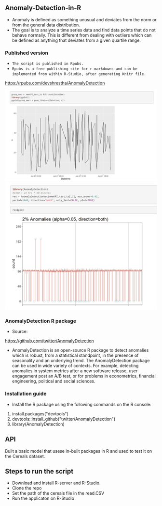## Anomaly-Detection-in-R
- Anomaly is defined as something unusual and deviates from the norm or from the general data distribution. 
- The goal is to analyze a time series data and find data points that do not behave normally. This is different from dealing with outliers which can be defined as anything that deviates from a given quartile range. 

### Published version
- `The script is published in Rpubs.` 
- `Rpubs is a free publishing site for r-markdowns and can be implemented from within R-Studio, after generating Knitr file. `

https://rpubs.com/devshrestha/AnomalyDetection

![ggplot of time-series data](Assets/Anom1.jpg)
![Anomaly visualization of time-series data](Assets/Anom2.jpg)

### AnomalyDetection R package
- Source:  

https://github.com/twitter/AnomalyDetection
- AnomalyDetection is an open-source R package to detect anomalies which is robust, from a statistical standpoint, in the presence of seasonality and an underlying trend. The AnomalyDetection package can be used in wide variety of contexts. For example, detecting anomalies in system metrics after a new software release, user engagement post an A/B test, or for problems in econometrics, financial engineering, political and social sciences.

### Installation guide 
- Install the R package using the following commands on the R console:

1. install.packages("devtools")
2. devtools::install_github("twitter/AnomalyDetection")
3. library(AnomalyDetection)

## API
Built a basic model that usese in-built packages in R and used to test it on the Cereals dataset. 

## Steps to run the script
- Download and install R-server and R-Studio. 
- Clone the repo 
- Set the path of the cereals file in the read.CSV
- Run the applicaton on R-Studio
